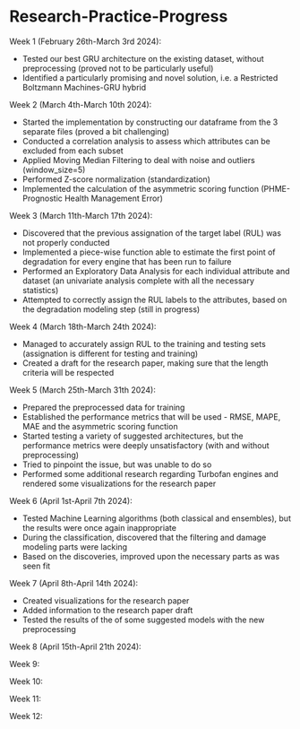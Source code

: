 # Research-Practice-Progress

Week 1 (February 26th-March 3rd 2024):

- Tested our best GRU architecture on the existing dataset, without preprocessing (proved not to be particularly useful)
- Identified a particularly promising and novel solution, i.e. a Restricted Boltzmann Machines-GRU hybrid

Week 2 (March 4th-March 10th 2024):

- Started the implementation by constructing our dataframe from the 3 separate files (proved a bit challenging)
- Conducted a correlation analysis to assess which attributes can be excluded from each subset
- Applied Moving Median Filtering to deal with noise and outliers (window_size=5) 
- Performed Z-score normalization (standardization)
- Implemented the calculation of the asymmetric scoring function (PHME- Prognostic Health Management Error)

Week 3 (March 11th-March 17th 2024):
- Discovered that the previous assignation of the target label (RUL) was not properly conducted
- Implemented a piece-wise function able to estimate the first point of degradation for every engine that has been run to failure
- Performed an Exploratory Data Analysis for each individual attribute and dataset (an univariate analysis complete with all the necessary statistics)
- Attempted to correctly assign the RUL labels to the attributes, based on the degradation modeling step (still in progress)
  
Week 4 (March 18th-March 24th 2024):
- Managed to accurately assign RUL to the training and testing sets (assignation is different for testing and training)
- Created a draft for the research paper, making sure that the length criteria will be respected

Week 5 (March 25th-March 31th 2024):
- Prepared the preprocessed data for training
- Established the performance metrics that will be used - RMSE, MAPE, MAE and the asymmetric scoring function
- Started testing a variety of suggested architectures, but the performance metrics were deeply unsatisfactory (with and without preprocessing)
- Tried to pinpoint the issue, but was unable to do so
- Performed some additional research regarding Turbofan engines and rendered some visualizations for the research paper

Week 6 (April 1st-April 7th 2024):
- Tested Machine Learning algorithms (both classical and ensembles), but the results were once again inappropriate
- During the classification, discovered that the filtering and damage modeling parts were lacking
- Based on the discoveries, improved upon the necessary parts as was seen fit

Week 7 (April 8th-April 14th 2024):
- Created visualizations for the research paper
- Added information to the research paper draft
- Tested the results of the of some suggested models with the new preprocessing

Week 8 (April 15th-April 21th 2024):

Week 9:

Week 10:

Week 11:

Week 12:

